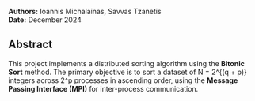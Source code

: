 **Authors:** Ioannis Michalainas, Savvas Tzanetis  
**Date:** December 2024

## Abstract

This project implements a distributed sorting algorithm using the **Bitonic Sort** method. 
The primary objective is to sort a dataset of N = 2^{(q + p)} integers across 2^p processes in ascending order, 
using the **Message Passing Interface (MPI)** for inter-process communication.
